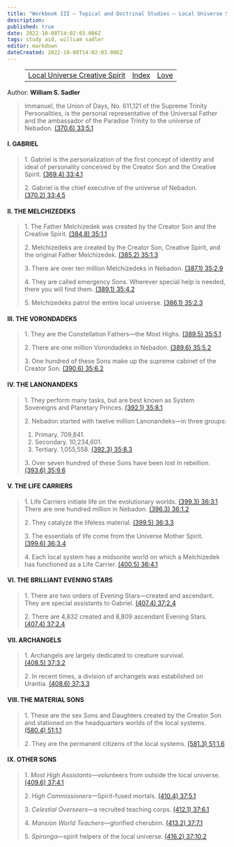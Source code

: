 ```yaml
---
title: "Workbook III — Topical and Doctrinal Studies — Local Universe Sons"
description: 
published: true
date: 2022-10-08T14:02:03.086Z
tags: study aid, william sadler
editor: markdown
dateCreated: 2022-10-08T14:02:03.086Z
---
```


<figure class="table chapter-navigator">
	<table>
		<tbody>
		<tr>
			<td><a href="/en/William_S_Sadler/Workbook_3_Topical_and_Doctrinal_Studies/Local_Universe_Creative_Spirit">Local Universe Creative Spirit</a></td>
			<td><a href="/en/William_S_Sadler/Workbook_3_Topical_and_Doctrinal_Studies/Index">Index</a></td>
			<td><a href="/en/William_S_Sadler/Workbook_3_Topical_and_Doctrinal_Studies/Love">Love</a></td>
		</tr>
		</tbody>
	</table>
</figure>

Author: **William S. Sadler**

> Immanuel, the Union of Days, No. 611,121 of the Supreme Trinity Personalities, is the personal representative of the Universal Father and the ambassador of the Paradise Trinity to the universe of Nebadon. [(370.6) 33:5.1](https://www.urantia.org/urantia-book-standardized/paper-33-administration-local-universe#U33_5_1)

#### I. GABRIEL

> 1\. Gabriel is the personalization of the first concept of identity and ideal of personality conceived by the Creator Son and the Creative Spirit. [(369.4) 33:4.1](https://www.urantia.org/urantia-book-standardized/paper-33-administration-local-universe#U33_4_1)
> 
> 2\. Gabriel is the chief executive of the universe of Nebadon. [(370.2) 33:4.5](https://www.urantia.org/urantia-book-standardized/paper-33-administration-local-universe#U33_4_5)

#### II. THE MELCHIZEDEKS

> 1\. The Father Melchizedek was created by the Creator Son and the Creative Spirit. [(384.8) 35:1.1](https://www.urantia.org/urantia-book-standardized/paper-35-local-universe-sons-god#U35_1_1)
> 
> 2\. Melchizedeks are created by the Creator Son, Creative Spirit, and the original Father Melchizedek. [(385.2) 35:1.3](https://www.urantia.org/urantia-book-standardized/paper-35-local-universe-sons-god#U35_1_3)
> 
> 3\. There are over ten million Melchizedeks in Nebadon. [(387.1) 35:2.9](https://www.urantia.org/urantia-book-standardized/paper-35-local-universe-sons-god#U35_2_9)
> 
> 4\. They are called emergency Sons. Wherever special help is needed, there you will find them. [(389.1) 35:4.2](https://www.urantia.org/urantia-book-standardized/paper-35-local-universe-sons-god#U35_4_2)
> 
> 5\. Melchizedeks patrol the entire local universe. [(386.1) 35:2.3](https://www.urantia.org/urantia-book-standardized/paper-35-local-universe-sons-god#U35_2_3)

#### III. THE VORONDADEKS

> 1\. They are the Constellation Fathers—the Most Highs. [(389.5) 35:5.1](https://www.urantia.org/urantia-book-standardized/paper-35-local-universe-sons-god#U35_5_1)
> 
> 2\. There are one million Vorondadeks in Nebadon. [(389.6) 35:5.2](https://www.urantia.org/urantia-book-standardized/paper-35-local-universe-sons-god#U35_5_2)
> 
> 3\. One hundred of these Sons make up the supreme cabinet of the Creator Son. [(390.6) 35:6.2](https://www.urantia.org/urantia-book-standardized/paper-35-local-universe-sons-god#U35_6_2)

#### IV. THE LANONANDEKS

> 1\. They perform many tasks, but are best known as System Sovereigns and Planetary Princes. [(392.1) 35:8.1](https://www.urantia.org/urantia-book-standardized/paper-35-local-universe-sons-god#U35_8_1)
> 
> 2\. Nebadon started with twelve million Lanonandeks—in three groups:
> 
> 1. Primary. 709,841.
> 2. Secondary. 10,234,601.
> 3. Tertiary. 1,055,558. [(392.3) 35:8.3](https://www.urantia.org/urantia-book-standardized/paper-35-local-universe-sons-god#U35_8_3)
> 
> 3\. Over seven hundred of these Sons have been lost in rebellion. [(393.6) 35:9.6](https://www.urantia.org/urantia-book-standardized/paper-35-local-universe-sons-god#U35_9_6)

#### V. THE LIFE CARRIERS

> 1\. Life Carriers initiate life on the evolutionary worlds. [(399.3) 36:3.1](https://www.urantia.org/urantia-book-standardized/paper-36-life-carriers#U36_3_1) There are one hundred million in Nebadon. [(396.3) 36:1.2](https://www.urantia.org/urantia-book-standardized/paper-36-life-carriers#U36_1_2)
> 
> 2\. They catalyze the lifeless material. [(399.5) 36:3.3](https://www.urantia.org/urantia-book-standardized/paper-36-life-carriers#U36_3_3)
> 
> 3\. The essentials of life come from the Universe Mother Spirit. [(399.6) 36:3.4](https://www.urantia.org/urantia-book-standardized/paper-36-life-carriers#U36_3_4)
> 
> 4\. Each local system has a midsonite world on which a Melchizedek has functioned as a Life Carrier. [(400.5) 36:4.1](https://www.urantia.org/urantia-book-standardized/paper-36-life-carriers#U36_4_1)

#### VI. THE BRILLIANT EVENING STARS

> 1\. There are two orders of Evening Stars—created and ascendant. They are special assistants to Gabriel. [(407.4) 37:2.4](https://www.urantia.org/urantia-book-standardized/paper-37-personalities-local-universe#U37_2_4)
> 
> 2\. There are 4,832 created and 8,809 ascendant Evening Stars. [(407.4) 37:2.4](https://www.urantia.org/urantia-book-standardized/paper-37-personalities-local-universe#U37_2_4)

#### VII. ARCHANGELS

> 1\. Archangels are largely dedicated to creature survival. [(408.5) 37:3.2](https://www.urantia.org/urantia-book-standardized/paper-37-personalities-local-universe#U37_3_2)
> 
> 2\. In recent times, a division of archangels was established on Urantia. [(408.6) 37:3.3](https://www.urantia.org/urantia-book-standardized/paper-37-personalities-local-universe#U37_3_3)

#### VIII. THE MATERIAL SONS

> 1\. These are the sex Sons and Daughters created by the Creator Son and stationed on the headquarters worlds of the local systems. [(580.4) 51:1.1](https://www.urantia.org/urantia-book-standardized/paper-51-planetary-adams#U51_1_1)
> 
> 2\. They are the permanent citizens of the local systems. [(581.3) 51:1.6](https://www.urantia.org/urantia-book-standardized/paper-51-planetary-adams#U51_1_6)

#### IX. OTHER SONS

> 1\. _Most High Assistants_—volunteers from outside the local universe. [(409.6) 37:4.1](https://www.urantia.org/urantia-book-standardized/paper-37-personalities-local-universe#U37_4_1)
> 
> 2\. _High Commissioners_—Spirit-fused mortals. [(410.4) 37:5.1](https://www.urantia.org/urantia-book-standardized/paper-37-personalities-local-universe#U37_5_1)
> 
> 3\. _Celestial Overseers_—a recruited teaching corps. [(412.1) 37:6.1](https://www.urantia.org/urantia-book-standardized/paper-37-personalities-local-universe#U37_6_1)
> 
> 4\. _Mansion World Teachers_—glorified cherubim. [(413.2) 37:7.1](https://www.urantia.org/urantia-book-standardized/paper-37-personalities-local-universe#U37_7_1)
> 
> 5\. _Spironga_—spirit helpers of the local universe. [(416.2) 37:10.2](https://www.urantia.org/urantia-book-standardized/paper-37-personalities-local-universe#U37_10_2)